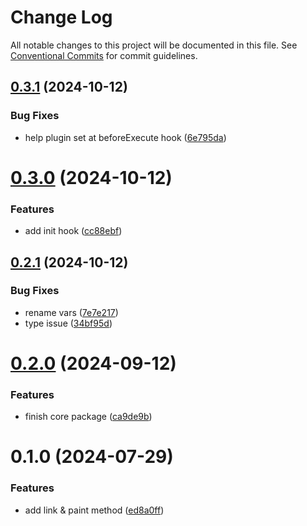 # Change Log

All notable changes to this project will be documented in this file.
See [Conventional Commits](https://conventionalcommits.org) for commit guidelines.

## [0.3.1](https://github.com/miserylee/cmdx/compare/v0.3.0...v0.3.1) (2024-10-12)

### Bug Fixes

* help plugin set at beforeExecute hook ([6e795da](https://github.com/miserylee/cmdx/commit/6e795daa64c9b6a991b98d34d46f941e8ee6215c))

# [0.3.0](https://github.com/miserylee/cmdx/compare/v0.2.1...v0.3.0) (2024-10-12)

### Features

* add init hook ([cc88ebf](https://github.com/miserylee/cmdx/commit/cc88ebf021af2be3988d21a2a5b9c675a519e5bc))

## [0.2.1](https://github.com/miserylee/cmdx/compare/v0.2.0...v0.2.1) (2024-10-12)

### Bug Fixes

* rename vars ([7e7e217](https://github.com/miserylee/cmdx/commit/7e7e217bc73089072e9aebf2c093f85506dbe3d1))
* type issue ([34bf95d](https://github.com/miserylee/cmdx/commit/34bf95de82bfdd84faa625427098bd9a082bb986))

# [0.2.0](https://github.com/miserylee/cmdx/compare/v0.1.0...v0.2.0) (2024-09-12)

### Features

* finish core package ([ca9de9b](https://github.com/miserylee/cmdx/commit/ca9de9b4f2e380b965527f4949281b84c04be738))

# 0.1.0 (2024-07-29)

### Features

* add link & paint method ([ed8a0ff](https://github.com/miserylee/cmdx/commit/ed8a0ff3c108586b97748a9e28902cf01e353c68))
